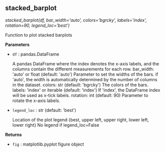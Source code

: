 ## stacked_barplot

*stacked_barplot(df, bar_width='auto', colors='bgrcky', labels='index', rotation=90, legend_loc='best')*

Function to plot stacked barplots

**Parameters**

- `df` : pandas.DataFrame

    A pandas DataFrame where the index denotes the
    x-axis labels, and the columns contain the different
    measurements for each row.
    bar_width: 'auto' or float (default: 'auto')
    Parameter to set the widths of the bars. if
    'auto', the width is automatically determined by
    the number of columns in the dataset.
    colors: str (default: 'bgrcky')
    The colors of the bars.
    labels: 'index' or iterable (default: 'index')
    If 'index', the DataFrame index will be used as
    x-tick labels.
    rotation: int (default: 90)
    Parameter to rotate the x-axis labels.

- `legend_loc` : str (default: 'best')

    Location of the plot legend
    {best, upper left, upper right, lower left, lower right}
    No legend if legend_loc=False

**Returns**

- `fig` : matplotlib.pyplot figure object


